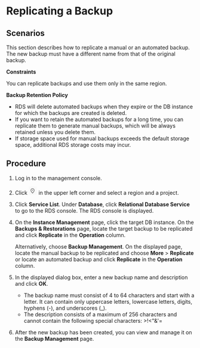 # Replicating a Backup<a name="en-us_topic_0037000197"></a>

## **Scenarios**<a name="section4332314314536"></a>

This section describes how to  replicate a manual or an automated backup. The new backup must have a different name from that of the original backup.

**Constraints**

You can replicate backups and use them only in the same region.

**Backup Retention Policy**

-   RDS will delete automated backups when they expire or the DB instance for which the backups are created is deleted.
-   If you want to retain the automated backups for a long time, you can replicate them to generate manual backups, which will be always retained unless you delete them.
-   If storage space used for manual backups exceeds the default storage space, additional RDS storage costs may incur.

## Procedure<a name="section56693485162629"></a>

1.  Log in to the management console.
2.  Click  ![](figures/region.png)  in the upper left corner and select a region and a project.
3.  Click  **Service List**. Under  **Database**, click  **Relational Database Service**  to go to the RDS console. The RDS console is displayed.
4.  On the  **Instance Management**  page, click the target DB instance. On the  **Backups & Restorations**  page, locate the target backup to be replicated and click  **Replicate**  in the  **Operation**  column.

    Alternatively, choose  **Backup Management**. On the displayed page, locate the manual backup to be replicated and choose  **More**  \>  **Replicate**  or locate an automated backup and click  **Replicate**  in the  **Operation**  column.

5.  In the displayed dialog box, enter a new backup name and description and click  **OK**.
    -   The backup name must consist of 4 to 64 characters and start with a letter. It can contain only uppercase letters, lowercase letters, digits, hyphens \(-\), and underscores \(\_\).
    -   The description consists of a maximum of 256 characters and cannot contain the following special characters: \>!<"&'=

6.  After the new backup has been created, you can view and manage it on the  **Backup Management**  page.

